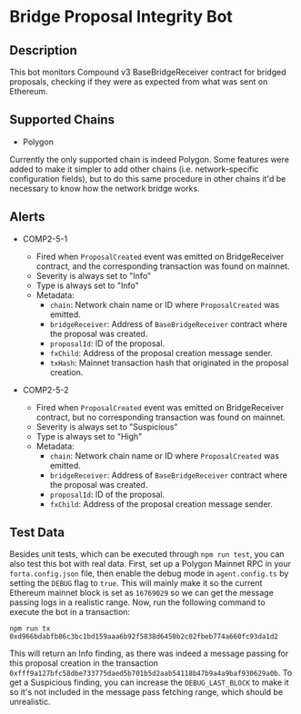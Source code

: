 # Bridge Proposal Integrity Bot

## Description

This bot monitors Compound v3 BaseBridgeReceiver contract for bridged proposals,
checking if they were as expected from what was sent on Ethereum.

## Supported Chains

- Polygon

Currently the only supported chain is indeed Polygon. Some features were added
to make it simpler to add other chains (i.e. network-specific configuration
fields), but to do this same procedure in other chains it'd be necessary to know
how the network bridge works.

## Alerts

- COMP2-5-1
  - Fired when `ProposalCreated` event was emitted on BridgeReceiver contract,
  and the corresponding transaction was found on mainnet.
  - Severity is always set to "Info"
  - Type is always set to "Info"
  - Metadata:
    - `chain`: Network chain name or ID where `ProposalCreated` was emitted.
    - `bridgeReceiver`: Address of `BaseBridgeReceiver` contract where the
    proposal was created.
    - `proposalId`: ID of the proposal.
    - `fxChild`: Address of the proposal creation message sender.
    - `txHash`: Mainnet transaction hash that originated in the proposal
    creation.

- COMP2-5-2
  - Fired when `ProposalCreated` event was emitted on BridgeReceiver contract,
  but no corresponding transaction was found on mainnet.
  - Severity is always set to "Suspicious"
  - Type is always set to "High"
  - Metadata:
    - `chain`: Network chain name or ID where `ProposalCreated` was emitted.
    - `bridgeReceiver`: Address of `BaseBridgeReceiver` contract where the
    proposal was created.
    - `proposalId`: ID of the proposal.
    - `fxChild`: Address of the proposal creation message sender.

## Test Data

Besides unit tests, which can be executed through `npm run test`, you can also
test this bot with real data. First, set up a Polygon Mainnet RPC in your
`forta.config.json` file, then enable the debug mode in `agent.config.ts` by
setting the `DEBUG` flag to `true`. This will mainly make it so the current
Ethereum mainnet block is set as `16769029` so we can get the message passing
logs in a realistic range. Now, run the following command to execute the bot in
a transaction:

```
npm run tx 0xd966bdabfb86c3bc1bd159aaa6b92f5838d6450b2c02fbeb774a660fc93da1d2
```

This will return an Info finding, as there was indeed a message passing for this
proposal creation in the transaction
`0xfff9a127bfc58dbe733775daed5b701b5d2aab54118b47b9a4a9baf930629a0b`.
To get a Suspicious finding, you can increase the `DEBUG_LAST_BLOCK` to make it
so it's not included in the message pass fetching range, which should be
unrealistic.
